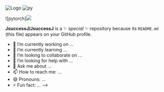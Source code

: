 ![Logo](https://capsule-render.vercel.app/api?type=venom&height=200&color=gradient&text=JS%20LAB&section=header&reversal=false&textBg=false&fontColor=CCA63D&fontSize=100&fontAlign=50&animation=fadeIn&descAlign=50&descAlignY=50)
![py](https://img.shields.io/badge/Python-3776AB?style=for-the-badge&logo=python&logoColor=white) 

![pytorch]<img src="https://img.shields.io/badge/Pytorch-EE4C2C?style=for-the-badge&logo=white&logoColor=white"/>
          
**JsuccessJ/JsuccessJ** is a ✨ _special_ ✨ repository because its `README.md` (this file) appears on your GitHub profile.


- 🔭 I’m currently working on ...
- 🌱 I’m currently learning ...
- 👯 I’m looking to collaborate on ...
- 🤔 I’m looking for help with ...
- 💬 Ask me about ...
- 📫 How to reach me: ...
- 😄 Pronouns: ...
- ⚡ Fun fact: ...
-->
